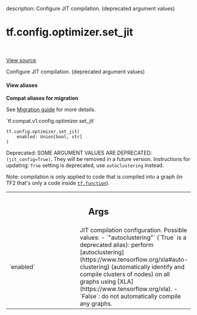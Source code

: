 description: Configure JIT compilation. (deprecated argument values)

<div itemscope itemtype="http://developers.google.com/ReferenceObject">
<meta itemprop="name" content="tf.config.optimizer.set_jit" />
<meta itemprop="path" content="Stable" />
</div>

# tf.config.optimizer.set_jit

<!-- Insert buttons and diff -->

<table class="tfo-notebook-buttons tfo-api nocontent" align="left">

</table>

<a target="_blank" class="external" href="/code/stable/tensorflow/python/framework/config.py">View source</a>



Configure JIT compilation. (deprecated argument values)


<section class="expandable">
  <h4 class="showalways">View aliases</h4>
  <p>
<b>Compat aliases for migration</b>
<p>See
<a href="https://www.tensorflow.org/guide/migrate">Migration guide</a> for
more details.</p>
<p>`tf.compat.v1.config.optimizer.set_jit`</p>
</p>
</section>

<pre class="devsite-click-to-copy prettyprint lang-py tfo-signature-link">
<code>tf.config.optimizer.set_jit(
    enabled: Union[bool, str]
)
</code></pre>



<!-- Placeholder for "Used in" -->

Deprecated: SOME ARGUMENT VALUES ARE DEPRECATED: `(jit_config=True)`. They will be removed in a future version.
Instructions for updating:
`True` setting is deprecated, use `autoclustering` instead.

Note: compilation is only applied to code that is compiled into a
graph (in TF2 that's only a code inside <a href="../../../tf/function.md"><code>tf.function</code></a>).

<!-- Tabular view -->
 <table class="responsive fixed orange">
<colgroup><col width="214px"><col></colgroup>
<tr><th colspan="2"><h2 class="add-link">Args</h2></th></tr>

<tr>
<td>
`enabled`<a id="enabled"></a>
</td>
<td>
JIT compilation configuration.
Possible values:
 - `"autoclustering"` (`True` is a deprecated alias): perform
 [autoclustering](https://www.tensorflow.org/xla#auto-clustering)
   (automatically identify and compile clusters of nodes) on all graphs
   using
 [XLA](https://www.tensorflow.org/xla).
 - `False`: do not automatically compile any graphs.
</td>
</tr>
</table>

